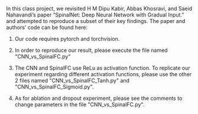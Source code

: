 In this class project, we revisited H M Dipu Kabir, Abbas Khosravi, and Saeid
Nahavandi’s paper “SpinalNet: Deep Neural Network with Gradual Input.” and attempted to reproduce a subset of their key findings.
The paper and authors' code can be found here: 

1. Our code requires pytorch and torchvision.

2. In order to reproduce our result, please execute the file named "CNN_vs_SpinalFC.py"

3. The CNN and SpinalFC use ReLu as activation function. To replicate our experiment regarding different
activation functions, please use the other 2 files named "CNN_vs_SpinalFC_Tanh.py" and "CNN_vs_SpinalFC_Sigmoid.py".

4. As for ablation and dropout experiment, please see the comments to change parameters in the file "CNN_vs_SpinalFC.py".
